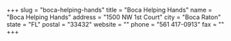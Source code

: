 +++
slug = "boca-helping-hands"
title = "Boca Helping Hands"
name = "Boca Helping Hands"
address = "1500 NW 1st Court"
city = "Boca Raton"
state = "FL"
postal = "33432"
website = ""
phone = "561 417-0913"
fax = ""
+++
